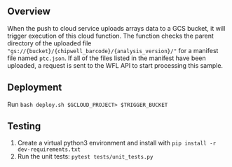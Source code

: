 Overview
--------
When the push to cloud service uploads arrays data to a GCS bucket, it will trigger execution of this cloud function.
The function checks the parent directory of the uploaded file `"gs://{bucket}/{chipwell_barcode}/{analysis_version}/"`
for a manifest file named `ptc.json`. If all of the files listed in the manifest have been uploaded, a request is sent 
to the WFL API to start processing this sample.


Deployment
---------
Run `bash deploy.sh $GCLOUD_PROJECT> $TRIGGER_BUCKET`


Testing
-------
1) Create a virtual python3 environment and install with `pip install -r dev-requirements.txt`
2) Run the unit tests: `pytest tests/unit_tests.py`